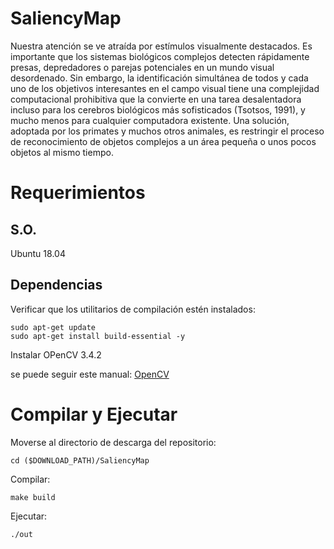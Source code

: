 # SaliencyMap

Nuestra atención se ve atraída por estímulos visualmente destacados. Es importante que los sistemas biológicos complejos detecten rápidamente presas, depredadores o parejas potenciales en un mundo visual desordenado. Sin embargo, la identificación simultánea de todos y cada uno de los objetivos interesantes en el campo visual tiene una complejidad computacional prohibitiva que la convierte en una tarea desalentadora incluso para los cerebros biológicos más sofisticados (Tsotsos, 1991), y mucho menos para cualquier computadora existente. Una solución, adoptada por los primates y muchos otros animales, es restringir el proceso de reconocimiento de objetos complejos a un área pequeña o unos pocos objetos al mismo tiempo.

# Requerimientos
## S.O.

Ubuntu 18.04

## Dependencias
Verificar que los utilitarios de compilación estén instalados:

```
sudo apt-get update
sudo apt-get install build-essential -y
```

Instalar OPenCV 3.4.2

se puede seguir este manual: [OpenCV](https://linuxize.com/post/how-to-install-opencv-on-ubuntu-18-04/)

# Compilar y Ejecutar

Moverse al directorio de descarga del repositorio:

```
cd ($DOWNLOAD_PATH)/SaliencyMap
```

Compilar:

```
make build
```

Ejecutar:

```
./out
```

